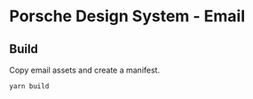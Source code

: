 # Porsche Design System - Email

## Build

Copy email assets and create a manifest.

```
yarn build
```
